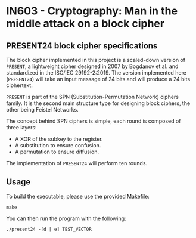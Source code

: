 # IN603 - Cryptography: Man in the middle attack on a block cipher

## PRESENT24 block cipher specifications
The block cipher implemented in this project is a scaled-down version of
`PRESENT`, a lightweight cipher designed in 2007 by Bogdanov et al. and
standardized in the ISO/IEC 29192-2:2019. The version implemented here
(`PRESENT24`) will take an input message of 24 bits and will produce
a 24 bits ciphertext.

`PRESENT` is part of the SPN (Substitution-Permutation Network) ciphers family.
It is the second main structure type for designing block ciphers, the other
being Feistel Networks.

The concept behind SPN ciphers is simple, each round is composed of three layers:
- A XOR of the subkey to the register.
- A substitution to ensure confusion.
- A permutation to ensure diffusion.

The implementation of `PRESENT24` will perform ten rounds.

## Usage
To build the executable, please use the provided Makefile:
```
make
```
You can then run the program with the following:
```
./present24 -[d | e] TEST_VECTOR
```

